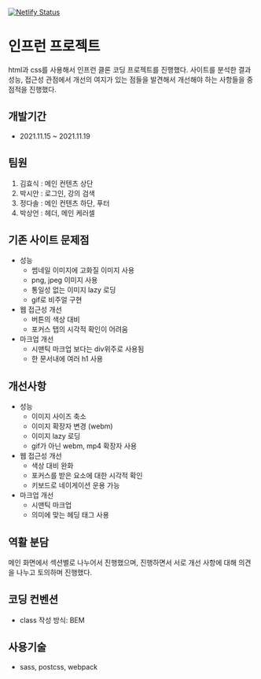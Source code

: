 [![Netlify Status](https://api.netlify.com/api/v1/badges/2a97a2bc-666c-4f2f-9b4d-dc1327d30cac/deploy-status)](https://app.netlify.com/sites/kingflearn/deploys)

# 인프런 프로젝트

html과 css를 사용해서 인프런 클론 코딩 프로젝트를 진행했다.
사이트를 분석한 결과 성능, 접근성 관점에서 개선의 여지가 있는 점들을 발견해서
개선해야 하는 사항들을 중점적을 진행했다.

## 개발기간

- 2021.11.15 ~ 2021.11.19

## 팀원

1. 김효식 : 메인 컨텐츠 상단
2. 박시안 : 로그인, 강의 검색
3. 정다솔 : 메인 컨텐츠 하단, 푸터
4. 박상언 : 헤더, 메인 케러셀

## 기존 사이트 문제점

- 성능
  - 썸네일 이미지에 고화질 이미지 사용
  - png, jpeg 이미지 사용
  - 통일성 없는 이미지 lazy 로딩
  - gif로 비주얼 구현
- 웹 접근성 개선
  - 버튼의 색상 대비
  - 포커스 탭의 시각적 확인이 어려움
- 마크업 개선
  - 시맨틱 마크업 보다는 div위주로 사용됨
  - 한 문서내에 여러 h1 사용

## 개선사항

- 성능
  - 이미지 사이즈 축소
  - 이미지 확장자 변경 (webm)
  - 이미지 lazy 로딩
  - gif가 아닌 webm, mp4 확장자 사용
- 웹 접근성 개선
  - 색상 대비 완화
  - 포커스를 받은 요소에 대한 시각적 확인
  - 키보드로 네이게이션 운용 가능
- 마크업 개선
  - 시맨틱 마크업
  - 의미에 맞는 헤딩 태그 사용

## 역활 분담

메인 화면에서 섹션별로 나누어서 진행했으며,
진행하면서 서로 개선 사항에 대해 의견을 나누고 토의하며 진행했다.

## 코딩 컨벤션

- class 작성 방식: BEM

## 사용기술

- sass, postcss, webpack
